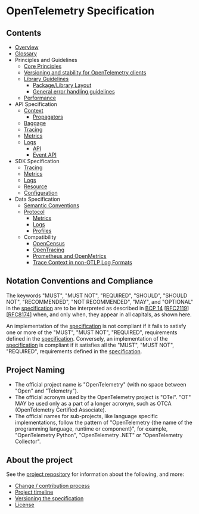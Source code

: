 <!--- Hugo front matter used to generate the website version of this page:
linkTitle: OTel spec
no_list: true
cascade:
  body_class: otel-docs-spec
  github_repo: &repo https://github.com/open-telemetry/opentelemetry-specification
  github_subdir: specification
  path_base_for_github_subdir: tmp/otel/specification
  github_project_repo: *repo
path_base_for_github_subdir:
  from: tmp/otel/specification/_index.md
  to: README.md
--->

# OpenTelemetry Specification

## Contents

- [Overview](overview.md)
- [Glossary](glossary.md)
- Principles and Guidelines
  - [Core Principles](specification-principles.md)
  - [Versioning and stability for OpenTelemetry clients](versioning-and-stability.md)
  - [Library Guidelines](library-guidelines.md)
    - [Package/Library Layout](library-layout.md)
    - [General error handling guidelines](error-handling.md)
  - [Performance](performance.md)
- API Specification
  - [Context](context/README.md)
    - [Propagators](context/api-propagators.md)
  - [Baggage](baggage/api.md)
  - [Tracing](trace/api.md)
  - [Metrics](metrics/api.md)
  - [Logs](logs/README.md)
    - [API](logs/api.md)
    - [Event API](logs/event-api.md)
- SDK Specification
  - [Tracing](trace/sdk.md)
  - [Metrics](metrics/sdk.md)
  - [Logs](logs/sdk.md)
  - [Resource](resource/sdk.md)
  - [Configuration](configuration/README.md)
- Data Specification
  - [Semantic Conventions](overview.md#semantic-conventions)
  - [Protocol](protocol/README.md)
    - [Metrics](metrics/data-model.md)
    - [Logs](logs/data-model.md)
    - [Profiles](profiles/mappings.md)
  - Compatibility
    - [OpenCensus](compatibility/opencensus.md)
    - [OpenTracing](compatibility/opentracing.md)
    - [Prometheus and OpenMetrics](compatibility/prometheus_and_openmetrics.md)
    - [Trace Context in non-OTLP Log Formats](compatibility/logging_trace_context.md)

## Notation Conventions and Compliance

The keywords "MUST", "MUST NOT", "REQUIRED", "SHOULD",
"SHOULD NOT", "RECOMMENDED", "NOT RECOMMENDED", "MAY", and "OPTIONAL" in the
[specification][] are to be interpreted as described in [BCP
14](https://tools.ietf.org/html/bcp14)
[[RFC2119](https://tools.ietf.org/html/rfc2119)]
[[RFC8174](https://tools.ietf.org/html/rfc8174)] when, and only when, they
appear in all capitals, as shown here.

An implementation of the [specification][] is not compliant if it fails to
satisfy one or more of the "MUST", "MUST NOT", "REQUIRED",
requirements defined in the [specification][]. Conversely, an
implementation of the [specification][] is compliant if it satisfies all the
"MUST", "MUST NOT", "REQUIRED", requirements defined in the [specification][].

## Project Naming

- The official project name is "OpenTelemetry" (with no space between "Open" and
  "Telemetry").
- The official acronym used by the OpenTelemetry project is "OTel". "OT" MAY be
  used only as a part of a longer acronym, such as OTCA (OpenTelemetry Certified Associate).
- The official names for sub-projects, like language specific implementations,
  follow the pattern of "OpenTelemetry {the name of the programming language,
  runtime or component}", for example, "OpenTelemetry Python", "OpenTelemetry
  .NET" or "OpenTelemetry Collector".

## About the project

See the [project repository][] for information about the following, and more:

- [Change / contribution process](../README.md#change--contribution-process)
- [Project timeline](../README.md#project-timeline)
- [Versioning the specification](../README.md#versioning-the-specification)
- [License](../README.md#license)

[project repository]: https://github.com/open-telemetry/opentelemetry-specification
[specification]: overview.md
